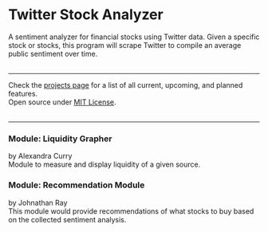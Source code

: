 # Twitter Stock Analyzer
A sentiment analyzer for financial stocks using Twitter data. Given a specific stock or stocks, this program will scrape Twitter to compile an average public sentiment over time.<br><br>

---
Check the [projects page](https://github.com/users/rmccormick314/projects/2) for a list of all current, upcoming, and planned features.<br>
Open source under [MIT License](https://github.com/rmccormick314/Twitter_Stock_Analyzer/blob/main/LICENSE).<br><br>

---
### Module: Liquidity Grapher
by Alexandra Curry<br>
Module to measure and display liquidity of a given source.<br>

### Module: Recommendation Module
by Johnathan Ray<br>
This module would provide recommendations of what stocks to buy based on the collected sentiment analysis.
